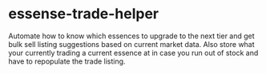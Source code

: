 # essense-trade-helper
Automate how to know which essences to upgrade to the next tier and get bulk sell listing suggestions based on current market data. Also store what your currently trading a current essence at in case you run out of stock and have to repopulate the trade listing.
